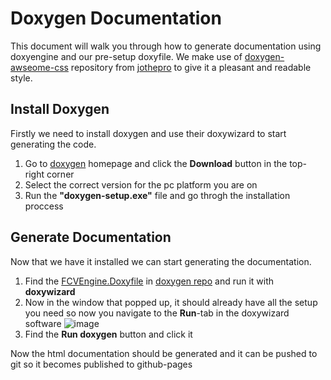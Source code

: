 # Doxygen Documentation
This document will walk you through how to generate documentation using doxyengine and our pre-setup doxyfile. We make use of [doxygen-awseome-css](https://github.com/jothepro/doxygen-awesome-css) repository from [jothepro](https://github.com/jothepro) to give it a pleasant and readable style.

## Install Doxygen
Firstly we need to install doxygen and use their doxywizard to start generating the code.

1. Go to [doxygen](https://www.doxygen.nl/) homepage and click the **Download** button in the top-right corner
2. Select the correct version for the pc platform you are on
3. Run the **"doxygen-setup.exe"** file and go throgh the installation proccess


## Generate Documentation
Now that we have it installed we can start generating the documentation.

1. Find the [FCVEngine.Doxyfile](FCVEngine.Doxyfile) in [doxygen repo](../doxygen) and run it with **doxywizard**
2. Now in the window that popped up, it should already have all the setup you need so now you navigate to the **Run**-tab in the doxywizard software
   ![image](https://github.com/user-attachments/assets/76de0a7e-e0f4-45e8-a30e-35333f0b760d)
4. Find the **Run doxygen** button and click it

Now the html documentation should be generated and it can be pushed to git so it becomes published to github-pages
